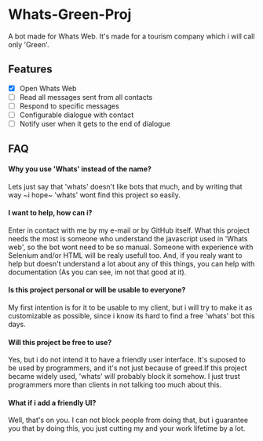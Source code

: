 
# Whats-Green-Proj

A bot made for Whats Web. It's made for a tourism company which i will call only 'Green'.


## Features

- [x]  Open Whats Web
- [ ]  Read all messages sent from all contacts
- [ ]  Respond to specific messages
- [ ]  Configurable dialogue with contact
- [ ]  Notify user when it gets to the end of dialogue

## FAQ

#### Why you use 'Whats' instead of the name?

Lets just say that 'whats' doesn't like bots that much, and by writing that way ~i hope~ 'whats' wont find this project so easily.

#### I want to help, how can i?

Enter in contact with me by my e-mail or by GitHub itself. What this project needs the most is someone who understand the javascript used in 'Whats web', so the bot wont need to be so manual. Someone with experience with Selenium and/or HTML will be realy usefull too. And, if you realy want to help but doesn't understand a lot about any of this things, you can help with documentation (As you can see, im not that good at it). 


#### Is this project personal or will be usable to everyone?

My first intention is for it to be usable to my client, but i will try to make it as customizable as possible, since i know its hard to find a free 'whats'  bot this days.

#### Will this project be free to use?

Yes, but i do not intend it to have a friendly user interface. It's suposed to be used by programmers, and it's not just because of greed.If this project became widely used, 'whats' will probably block it somehow. I just trust programmers more than clients in not talking too much about this.

#### What if i add a friendly UI?

Well, that's on you. I can not block people from doing that, but i guarantee you that by doing this, you just cutting my and your work lifetime by a lot.

